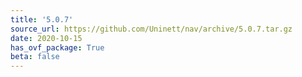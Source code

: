```yaml
---
title: '5.0.7'
source_url: https://github.com/Uninett/nav/archive/5.0.7.tar.gz
date: 2020-10-15
has_ovf_package: True
beta: false
---
```

